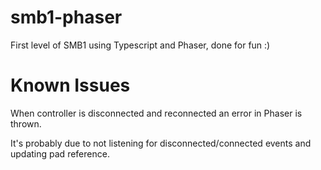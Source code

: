 # smb1-phaser
First level of SMB1 using Typescript and Phaser, done for fun :)

# Known Issues
When controller is disconnected and reconnected an error in Phaser is thrown.

It's probably due to not listening for disconnected/connected events and 
updating pad reference.
